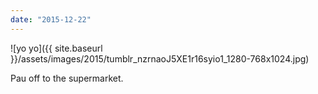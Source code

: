 ```yaml
---
date: "2015-12-22"
---
```


![yo yo]({{ site.baseurl }}/assets/images/2015/tumblr_nzrnaoJ5XE1r16syio1_1280-768x1024.jpg)

Pau off to the supermarket.
